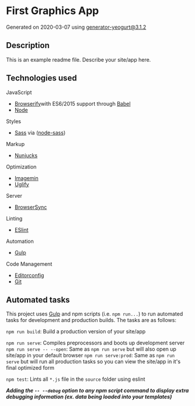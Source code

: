 # First Graphics App

Generated on 2020-03-07 using
[generator-yeogurt@3.1.2](https://github.com/larsonjj/generator-yeogurt)

## Description

This is an example readme file.
Describe your site/app here.

## Technologies used

JavaScript

- [Browserify](http://browserify.org/)with ES6/2015 support through [Babel](https://babeljs.io/)
- [Node](https://nodejs.org/)

Styles

- [Sass](http://sass-lang.com/) via ([node-sass](https://github.com/sass/node-sass))

Markup
- [Nunjucks](https://mozilla.github.io/nunjucks/)

Optimization

- [Imagemin](https://github.com/imagemin/imagemin)
- [Uglify](https://github.com/mishoo/UglifyJS)

Server

- [BrowserSync](http://www.browsersync.io/)

Linting

- [ESlint](http://eslint.org/)

Automation

- [Gulp](http://gulpjs.com)

Code Management

- [Editorconfig](http://editorconfig.org/)
- [Git](https://git-scm.com/)

## Automated tasks

This project uses [Gulp](http://gulpjs.com) and npm scripts (i.e. `npm run...`) to run automated tasks for development and production builds.
The tasks are as follows:

`npm run build`: Build a production version of your site/app

`npm run serve`: Compiles preprocessors and boots up development server
`npm run serve -- --open`: Same as `npm run serve` but will also open up site/app in your default browser
`npm run serve:prod`: Same as `npm run serve` but will run all production tasks so you can view the site/app in it's final optimized form

`npm test`: Lints all `*.js` file in the `source` folder using eslint

**_Adding the `-- --debug` option to any npm script command to display extra debugging information (ex. data being loaded into your templates)_**
